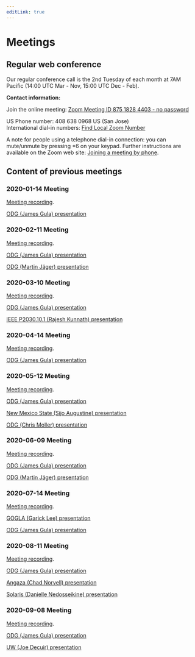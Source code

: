 ```yaml
---
editLink: true
---
```


# Meetings

## Regular web conference

Our regular conference call is the 2nd Tuesday of each month at 7AM Pacific (14:00 UTC Mar - Nov, 15:00 UTC Dec - Feb).

**Contact information:**

Join the online meeting: [Zoom Meeting ID 875 1828 4403 - no password](https://us02web.zoom.us/j/87518284403)

US Phone number: 408 638 0968 US (San Jose)  
International dial-in numbers: [Find Local Zoom Number](https://us02web.zoom.us/u/kcufc3bAu6)

A note for people using a telephone dial-in connection: you can mute/unmute by pressing \*6 on your keypad.
Further instructions are available on the Zoom web site:
[Joining a meeting by phone](https://support.zoom.us/hc/en-us/articles/201362663-Joining-a-meeting-by-phone).

## Content of previous meetings

### 2020-01-14 Meeting
[Meeting recording](https://fccdl.in/i6xPDMIKES).

[ODG (James Gula) presentation](./MeetingMaterials/20200114MeetingRev04.pdf)

### 2020-02-11 Meeting
[Meeting recording](https://fccdl.in/4eY4W7tpXi).

[ODG (James Gula) presentation](./MeetingMaterials/20200211MeetingRev02.pdf)

[ODG (Martin Jäger) presentation](./MeetingMaterials/20200211_DC_grid_converter_fundamentals.pdf)

### 2020-03-10 Meeting
[Meeting recording](https://fccdl.in/w3M6UKPax4).

[ODG (James Gula) presentation](./MeetingMaterials/20200310MeetingRev03.pdf)

[IEEE P2030.10.1 (Rajesh Kunnath) presentation](./MeetingMaterials/20200310MeetingRajesh.pdf)

### 2020-04-14 Meeting
[Meeting recording](https://fccdl.in/1tFeDEKhoq).

[ODG (James Gula) presentation](./MeetingMaterials/20200414MeetingRev02.pdf)

### 2020-05-12 Meeting
[Meeting recording](https://fccdl.in/VHnO1ZNyZD).

[ODG (James Gula) presentation](./MeetingMaterials/20200512MeetingRev02.pdf)

[New Mexico State (Sijo Augustine) presentation](./MeetingMaterials/20200512MeetingAugustine.pdf)

[ODG (Chris Moller) presentation](./MeetingMaterials/20200512MeetingMoller.pdf)

### 2020-06-09 Meeting
[Meeting recording](https://fccdl.in/Gd5Fpo8Tvc).

[ODG (James Gula) presentation](./MeetingMaterials/20200609MeetingRev01.pdf)

[ODG (Martin Jäger) presentation](./MeetingMaterials/20200609MeetingJager.pdf)

### 2020-07-14 Meeting
[Meeting recording](https://fccdl.in/Ba3lsKNqXS).

[GOGLA (Garick Lee) presentation](./MeetingMaterials/20200714_GOGLA_slides_for_ODG_meeting.pdf)

[ODG (James Gula)  presentation](./MeetingMaterials/20200714_Open_DC_Grid_Meeting_Rev_01.pdf)

### 2020-08-11 Meeting
[Meeting recording](https://us02web.zoom.us/rec/share/3-9YAb7TsWlLetLAyEDaRq8iM7nMX6a81iIbqftZyhoSij3aBmJl3Y-KkVQS1qmR).

[ODG (James Gula) presentation](./MeetingMaterials/20200811MeetingRev04.pdf)

[Angaza (Chad Norvell) presentation](./MeetingMaterials/20200811Angaza.pdf)

[Solaris (Danielle Nedosseikine) presentation](./MeetingMaterials/20200811Solaris.pdf)

### 2020-09-08 Meeting
[Meeting recording](https://us02web.zoom.us/rec/share/y7cLcN_SHT-RerNVKN7WOTx9erhHodwmopY2GUtlqLSAGRhH6kBVelbCBrSvXpbs.gY283tf4WmTKtUqX).

[ODG (James Gula) presentation](./MeetingMaterials/20200908MeetingRev01.pdf)

[UW (Joe Decuir) presentation](./MeetingMaterials/20200908Decuir.pdf)



